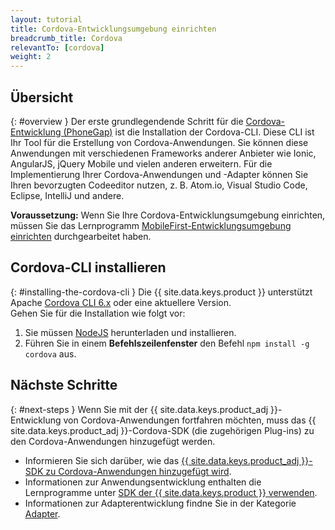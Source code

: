 ```yaml
---
layout: tutorial
title: Cordova-Entwicklungsumgebung einrichten
breadcrumb_title: Cordova
relevantTo: [cordova]
weight: 2
---
```

<!-- NLS_CHARSET=UTF-8 -->
## Übersicht
{: #overview }
Der erste grundlegendende Schritt für die [Cordova-Entwicklung (PhoneGap)](https://cordova.apache.org/) ist die Installation der Cordova-CLI. Diese CLI ist Ihr Tool für die Erstellung von Cordova-Anwendungen. Sie können diese Anwendungen mit verschiedenen Frameworks anderer Anbieter wie Ionic, AngularJS, jQuery Mobile und vielen anderen erweitern. 
Für die Implementierung Ihrer Cordova-Anwendungen und -Adapter können Sie Ihren bevorzugten Codeeditor nutzen, z. B.
Atom.io, Visual Studio Code, Eclipse, IntelliJ und andere.

**Voraussetzung:** Wenn Sie Ihre Cordova-Entwicklungsumgebung
einrichten, müssen Sie das Lernprogramm [MobileFirst-Entwicklungsumgebung einrichten](../mobilefirst/) durchgearbeitet haben.

## Cordova-CLI installieren
{: #installing-the-cordova-cli }
Die {{ site.data.keys.product }} unterstützt Apache [Cordova CLI 6.x](https://www.npmjs.com/package/cordova) oder eine aktuellere Version.  
Gehen Sie für die Installation wie folgt vor:

1. Sie müssen [NodeJS](https://nodejs.org/en/) herunterladen und installieren.
2. Führen Sie in einem **Befehlszeilenfenster** den Befehl `npm install -g cordova` aus.

## Nächste Schritte
{: #next-steps }
Wenn Sie mit der {{ site.data.keys.product_adj }}-Entwicklung von Cordova-Anwendungen fortfahren möchten,
muss das {{ site.data.keys.product_adj }}-Cordova-SDK (die zugehörigen Plug-ins) zu den Cordova-Anwendungen hinzugefügt werden.

* Informieren Sie sich darüber, wie das [{{ site.data.keys.product_adj }}-SDK zu
Cordova-Anwendungen hinzugefügt wird](../../../application-development/sdk/cordova/).
* Informationen zur Anwendungsentwicklung enthalten die Lernprogramme unter [SDK der {{ site.data.keys.product }} verwenden](../../../application-development/).
* Informationen zur Adapterentwicklung findne Sie in der Kategorie [Adapter](../../../adapters/).
